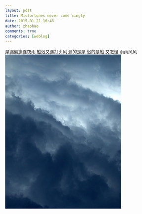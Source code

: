 ```yaml
---
layout: post
title: Misfortunes never come singly
date: 2015-01-21 16:48
author: zhaohao
comments: true
categories: [weblog]
---
```

屋漏偏逢连夜雨 船迟又遇打头风 
漏的是屋 迟的是船 
又怎怪 雨雨风风
<a href="/Media/cloudy.jpg"><img src="/Media/cloudy.jpg" alt="cloudy" width="375" height="500" class="alignnone size-full wp-image-863" /></a>
